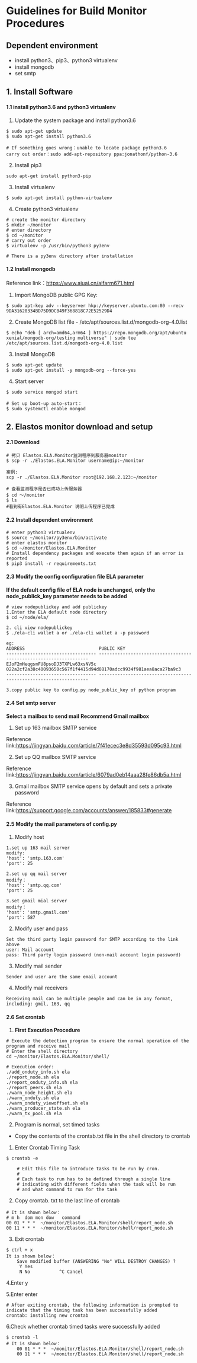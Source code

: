 

# Guidelines for Build Monitor Procedures

## Dependent environment

- install python3、pip3、python3 virtualenv
- install mongodb
- set smtp

## 1. Install Software

#### 1.1 install python3.6 and python3 virtualenv
    
1. Update the system package and install python3.6

```
$ sudo apt-get update
$ sudo apt-get install python3.6

# If something goes wrong：unable to locate package python3.6
carry out order：sudo add-apt-repository ppa:jonathonf/python-3.6

```
2. Install pip3

```
sudo apt-get install python3-pip
```
3. Install virtualenv

```
$ sudo apt-get install python-virtualenv

```
4. Create python3 virtualenv

```
# create the monitor directory
$ mkdir ~/monitor
# enter directory
$ cd ~/monitor
# carry out order
$ virtualenv -p /usr/bin/python3 py3env

# There is a py3env directory after installation

```
    
#### 1.2 Install mongodb   

Reference link：https://www.aiuai.cn/aifarm671.html

1. Import MongoDB public GPG Key:

```
$ sudo apt-key adv --keyserver hkp://keyserver.ubuntu.com:80 --recv 9DA31620334BD75D9DCB49F368818C72E52529D4
```

2. Create MongoDB list file - /etc/apt/sources.list.d/mongodb-org-4.0.list

```
$ echo "deb [ arch=amd64,arm64 ] https://repo.mongodb.org/apt/ubuntu xenial/mongodb-org/testing multiverse" | sudo tee /etc/apt/sources.list.d/mongodb-org-4.0.list
```

3. Install MongoDB

```
$ sudo apt-get update
$ sudo apt-get install -y mongodb-org --force-yes
```

4. Start server

```
$ sudo service mongod start 

# Set up boot-up auto-start：
$ sudo systemctl enable mongod
```

## 2. Elastos monitor download and setup

#### 2.1 Download 

```
# 拷贝 Elastos.ELA.Monitor监测程序到服务器monitor
$ scp -r ./Elastos.ELA.Monitor username@ip:~/monitor

案例:
scp -r ./Elastos.ELA.Monitor root@192.168.2.123:~/monitor

# 查看监测程序是否已成功上传服务器
$ cd ～/monitor
$ ls 
#看到有Elastos.ELA.Monitor 说明上传程序已完成
```

#### 2.2 Install dependent environment

```
# enter python3 virtualenv
$ source ~/monitor/py3env/bin/activate
# enter elastos monitor
$ cd ~/monitor/Elastos.ELA.Monitor
# Install dependency packages and execute them again if an error is reported
$ pip3 install -r requirements.txt
```


#### 2.3 Modify the config configuration file ELA parameter

**If the default config file of ELA node is unchanged, only the node_publick_key parameter needs to be added**

```
# view nodepublickey and add publickey
1.Enter the ELA default node directory
$ cd ~/node/ela/

2. cli view nodepublickey
$ ./ela-cli wallet a or ./ela-cli wallet a -p password

eg:
ADDRESS                            PUBLIC KEY                                                        
---------------------------------- ------------------------------------------------------------------
EJoF2mHeqgsmFU8psoDJ3TXPLw63xsNV5c 022a2cf2a38c40093650c567f1f4415d94d08170adcc9934f981aea8aca27ba9c3
---------------------------------- ------------------------------------------------------------------

3.copy public key to config.py node_public_key of python program
```

#### 2.4 Set smtp server
**Select a mailbox to send mail**
**Recommend Gmail mailbox**

1. Set up 163 mailbox SMTP service

Reference link:https://jingyan.baidu.com/article/7f41ecec3e8d35593d095c93.html

2. Set up QQ mailbox SMTP service

Reference link:https://jingyan.baidu.com/article/6079ad0eb14aaa28fe86db5a.html
    
3. Gmail mailbox SMTP service opens by default and sets a private password

Reference link:https://support.google.com/accounts/answer/185833#generate

#### 2.5 Modify the mail parameters of config.py
1. Modify host

```
1.set up 163 mail server
modify:
'host': 'smtp.163.com'
'port': 25

2.set up qq mail server 
modify：
'host': 'smtp.qq.com'
'port': 25

3.set gmail mial server
modify：
'host': 'smtp.gmail.com'
'port': 587
```


2. Modify user and pass

```
Set the third party login password for SMTP according to the link above
user: Mail account
pass: Third party login password (non-mail account login password)
```

3. Modify mail sender

```
Sender and user are the same email account

```

4. Modify mail receivers

```
Receiving mail can be multiple people and can be in any format, including: gmil, 163, qq

```

#### 2.6 Set crontab

1. **First Execution Procedure**

```
# Execute the detection program to ensure the normal operation of the program and receive mail
# Enter the shell directory
cd ~/monitor/Elastos.ELA.Monitor/shell/

# Execution order:
./add_onduty_info.sh ela 
./report_node.sh ela       
./report_onduty_info.sh ela
./report_peers.sh ela      
./warn_node_height.sh ela
./warn_onduty.sh ela       
./warn_onduty_viewoffset.sh ela    
./warn_producer_state.sh ela      
./warn_tx_pool.sh ela
```

2. Program is normal, set timed tasks

- Copy the contents of the crontab.txt file in the shell directory to crontab

1. Enter Crontab Timing Task

```
$ crontab -e

    # Edit this file to introduce tasks to be run by cron.
    #
    # Each task to run has to be defined through a single line
    # indicating with different fields when the task will be run
    # and what command to run for the task
```

2. Copy crontab. txt to the last line of crontab

```
# It is shown below：
# m h  dom mon dow   command
00 01 * * *  ~/monitor/Elastos.ELA.Monitor/shell/report_node.sh
00 11 * * *  ~/monitor/Elastos.ELA.Monitor/shell/report_node.sh
```

3. Exit crontab

```
$ ctrl + x
It is shown below：
    Save modified buffer (ANSWERING "No" WILL DESTROY CHANGES) ?
     Y Yes
     N No           ^C Cancel
```

4.Enter y 

5.Enter enter

```
# After exiting crontab, the following information is prompted to indicate that the timing task has been successfully added
crontab: installing new crontab
```

6.Check whether crontab timed tasks were successfully added

```
$ crontab -l
# It is shown below：
    00 01 * * *  ~/monitor/Elastos.ELA.Monitor/shell/report_node.sh
    00 11 * * *  ~/monitor/Elastos.ELA.Monitor/shell/report_node.sh
```


